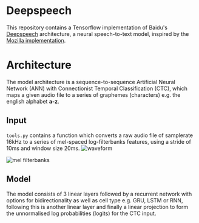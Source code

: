 # Deepspeech

This repository contains a Tensorflow implementation of Baidu's [Deepspeech](https://arxiv.org/abs/1412.5567) architecture, a neural speech-to-text model, inspired by the [Mozilla implementation](https://github.com/mozilla/DeepSpeech).

# Architecture 
The model architecture is a sequence-to-sequence Artificial Neural Network (ANN) with Connectionist Temporal Classification (CTC), 
which maps a given audio file to a series of graphemes (characters) e.g. the english alphabet **a-z**. 

## Input 
```tools.py``` contains a function which converts a raw audio file of samplerate 16kHz to a series of mel-spaced log-filterbanks features, using a stride of 10ms and window size 20ms.
![waveform](images/waveform3.png)


![mel filterbanks](images/filterbanks1.png)

## Model
The model consists of 3 linear layers followed by a recurrent network with options for bidirectionality as well as cell type e.g. GRU, LSTM or RNN, following this is another linear layer and finally a linear projection to form the unnormalised log probabilities (logits) for the CTC input. 